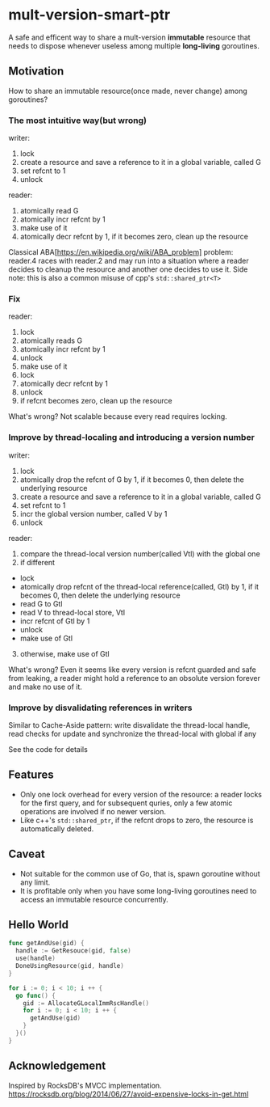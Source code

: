# mult-version-smart-ptr

A safe and efficent way to share a mult-version **immutable** resource that needs to dispose whenever useless among multiple **long-living** goroutines.

## Motivation

How to share an immutable resource(once made, never change) among goroutines?

### The most intuitive way(but wrong)

writer:
1. lock
2. create a resource and save a reference to it in a global variable, called G
3. set refcnt to 1
4. unlock

reader:
1. atomically read G
2. atomically incr refcnt by 1
3. make use of it
4. atomically decr refcnt by 1, if it becomes zero, clean up the resource

Classical ABA[https://en.wikipedia.org/wiki/ABA_problem] problem:
reader.4 races with reader.2 and may run into a situation where a reader decides to cleanup the resource and another one decides to use it.
Side note: this is also a common misuse of cpp's `std::shared_ptr<T>`

### Fix

reader:
1. lock
2. atomically reads G
3. atomically incr refcnt by 1
4. unlock
5. make use of it
6. lock
7. atomically decr refcnt by 1
8. unlock
9. if refcnt becomes zero, clean up the resource

What's wrong? Not scalable because every read requires locking.

### Improve by thread-localing and introducing a version number

writer:
1. lock
2. atomically drop the refcnt of G by 1, if it becomes 0, then delete the underlying resource
3. create a resource and save a reference to it in a global variable, called G
4. set refcnt to 1
5. incr the global version number, called V by 1
6. unlock

reader:
1. compare the thread-local version number(called Vtl) with the global one
2. if different
 
- lock
- atomically drop refcnt of the thread-local reference(called, Gtl) by 1, if it becomes 0, then delete the underlying resource
- read G to Gtl
- read V to thread-local store, Vtl
- incr refcnt of Gtl by 1 
- unlock
- make use of Gtl

3. otherwise, make use of Gtl

What's wrong? Even it seems like every version is refcnt guarded and safe from leaking, a reader might hold a reference to an obsolute version forever and make no use of it.

### Improve by disvalidating references in writers

Similar to Cache-Aside pattern: write disvalidate the thread-local handle, read checks for update and synchronize the thread-local with global if any

See the code for details

## Features

- Only one lock overhead for every version of the resource: a reader locks for the first query, and for subsequent quries, only a few atomic operations are involved if no newer version.
- Like c++'s `std::shared_ptr`, if the refcnt drops to zero, the resource is automatically deleted.

## Caveat

- Not suitable for the common use of Go, that is, spawn goroutine without any limit.
- It is profitable only when you have some long-living goroutines need to access an immutable resource concurrently.

## Hello World

``` go
func getAndUse(gid) {
  handle := GetResouce(gid, false)
  use(handle)
  DoneUsingResource(gid, handle)
}

for i := 0; i < 10; i ++ {
  go func() {
    gid := AllocateGLocalImmRscHandle()
    for i := 0; i < 10; i ++ {
      getAndUse(gid)
    }
  }()
}
```

## Acknowledgement

Inspired by RocksDB's MVCC implementation. https://rocksdb.org/blog/2014/06/27/avoid-expensive-locks-in-get.html
